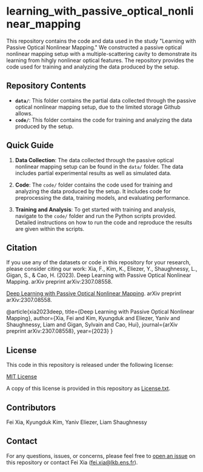 # learning_with_passive_optical_nonlinear_mapping

This repository contains the code and data used in the study "Learning with Passive Optical Nonlinear Mapping." We constructed a passive optical nonlinear mapping setup with a multiple-scattering cavity to demonstrate its learning from hihgly nonlinear optical features. The repository provides the code used for training and analyzing the data produced by the setup.

## Repository Contents

- **`data/`**: This folder contains the partial data collected through the passive optical nonlinear mapping setup, due to the limited storage Github allows.
- **`code/`**: This folder contains the code for training and analyzing the data produced by the setup.

## Quick Guide

1. **Data Collection**: The data collected through the passive optical nonlinear mapping setup can be found in the `data/` folder. The data includes partial experimental results as well as simulated data.

2. **Code**: The `code/` folder contains the code used for training and analyzing the data produced by the setup. It includes code for preprocessing the data, training models, and evaluating performance.

3. **Training and Analysis**: To get started with training and analysis, navigate to the `code/` folder and run the Python scripts provided. Detailed instructions on how to run the code and reproduce the results are given within the scripts.

## Citation

If you use any of the datasets or code in this repository for your research, please consider citing our work:
Xia, F., Kim, K., Eliezer, Y., Shaughnessy, L., Gigan, S., & Cao, H. (2023). Deep Learning with Passive Optical Nonlinear Mapping. arXiv preprint arXiv:2307.08558.

[Deep Learning with Passive Optical Nonlinear Mapping](https://arxiv.org/abs/2307.08558). arXiv preprint arXiv:2307.08558.

@article{xia2023deep,
  title={Deep Learning with Passive Optical Nonlinear Mapping},
  author={Xia, Fei and Kim, Kyungduk and Eliezer, Yaniv and Shaughnessy, Liam and Gigan, Sylvain and Cao, Hui},
  journal={arXiv preprint arXiv:2307.08558},
  year={2023}
}


## License

This code in this repository is released under the following license:

[MIT License](LICENSE.txt)

A copy of this license is provided in this repository as [License.txt](LICENSE.txt).

## Contributors

Fei Xia, Kyungduk Kim, Yaniv Eliezer, Liam Shaughnessy

## Contact

For any questions, issues, or concerns, please feel free to [open an issue](https://github.com/your_username/repository_name/issues) on this repository or contact Fei Xia (fei.xia@lkb.ens.fr).
